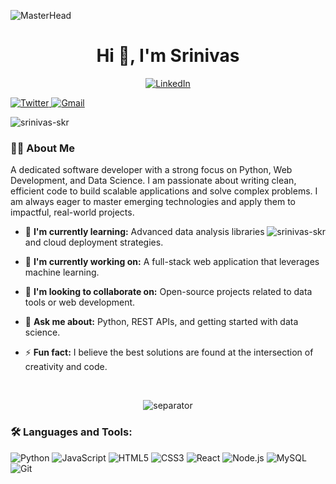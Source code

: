 ![MasterHead](https://iili.io/JU1Yhg4.gif)
<h1 align="center">Hi 👋, I'm Srinivas</h1>
<!-- Social Buttons (white pills with icon + label only) -->
<p align="center">
  <a href="https://www.linkedin.com/in/YOUR_PROFILE_ID_HERE">
    <img
      src="https://img.shields.io/static/v1
        ?label=
        &message=LinkedIn
        &color=ffffff
        &style=flat
        &logo=linkedin
        &logoColor=0077B5"
      alt="LinkedIn"
    />
  </a>
</p>

  <a href="https://twitter.com/YOUR_USERNAME_HERE">
    <img
      src="https://img.shields.io/badge/Twitter-ffffff?style=flat&logo=x&logoColor=1DA1F2&labelColor=ffffff"
      alt="Twitter"
    />
  </a>
  <a href="mailto:your-email@gmail.com">
    <img
      src="https://img.shields.io/badge/Gmail-ffffff?style=flat&logo=gmail&logoColor=D14836&labelColor=ffffff"
      alt="Gmail"
    />
  </a>
</p>

<p align="left">
  <img
    src="https://komarev.com/ghpvc/?username=srinivas-skr&label=Profile%20views&color=0e75b6&style=flat-square"
    alt="srinivas-skr"
  />
</p>

<h3 align="left">👨‍💻 About Me</h3>
<p align="left">
  A dedicated software developer with a strong focus on Python, Web Development, and Data Science. I am passionate about writing clean, efficient code to build scalable applications and solve complex problems. I am always eager to master emerging technologies and apply them to impactful, real-world projects.
</p>

<img
  align="right"
  src="https://github-readme-stats.vercel.app/api/top-langs?username=srinivas-skr&show_icons=true&locale=en&layout=compact&theme=vision-friendly-dark"
  alt="srinivas-skr"
/>

- 🌱 **I'm currently learning:** Advanced data analysis libraries and cloud deployment strategies.

- 🔭 **I'm currently working on:** A full-stack web application that leverages machine learning.

- 🤝 **I'm looking to collaborate on:** Open-source projects related to data tools or web development.

- 💬 **Ask me about:** Python, REST APIs, and getting started with data science.

- ⚡ **Fun fact:** I believe the best solutions are found at the intersection of creativity and code.

<br clear="right"/>

<!-- Animated Separator Line -->
<p align="center">
  <img
    src="https://user-images.githubusercontent.com/73097560/115834477-dbab4500-a447-11eb-908a-139a6edaec5c.gif"
    alt="separator"
  />
</p>

<h3 align="left">🛠️ Languages and Tools:</h3>
<p align="left"> 
  <img src="https://img.shields.io/badge/Python-3776AB?style=flat-square&logo=python&logoColor=white" alt="Python"/>
  <img src="https://img.shields.io/badge/JavaScript-F7DF1E?style=flat-square&logo=javascript&logoColor=black" alt="JavaScript"/>
  <img src="https://img.shields.io/badge/HTML5-E34F26?style=flat-square&logo=html5&logoColor=white" alt="HTML5"/>
  <img src="https://img.shields.io/badge/CSS3-1572B6?style=flat-square&logo=css3&logoColor=white" alt="CSS3"/>
  <img src="https://img.shields.io/badge/React-20232A?style=flat-square&logo=react&logoColor=61DAFB" alt="React"/>
  <img src="https://img.shields.io/badge/Node.js-339933?style=flat-square&logo=nodedotjs&logoColor=white" alt="Node.js"/>
  <img src="https://img.shields.io/badge/MySQL-4479A1?style=flat-square&logo=mysql&logoColor=white" alt="MySQL"/>
  <img src="https://img.shields.io/badge/Git-F05032?style=flat-square&logo=git&logoColor=white" alt="Git"/>
</p>
